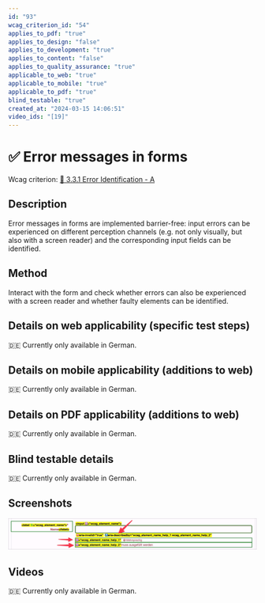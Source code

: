 ```yaml
---
id: "93"
wcag_criterion_id: "54"
applies_to_pdf: "true"
applies_to_design: "false"
applies_to_development: "true"
applies_to_content: "false"
applies_to_quality_assurance: "true"
applicable_to_web: "true"
applicable_to_mobile: "true"
applicable_to_pdf: "true"
blind_testable: "true"
created_at: "2024-03-15 14:06:51"
video_ids: "[19]"
---
```


# ✅ Error messages in forms

Wcag criterion: [📜 3.3.1 Error Identification - A](..)

## Description

Error messages in forms are implemented barrier-free: input errors can be experienced on different perception channels (e.g. not only visually, but also with a screen reader) and the corresponding input fields can be identified.

## Method

Interact with the form and check whether errors can also be experienced with a screen reader and whether faulty elements can be identified.

## Details on web applicability (specific test steps)

🇩🇪 Currently only available in German.

## Details on mobile applicability (additions to web)

🇩🇪 Currently only available in German.

## Details on PDF applicability (additions to web)

🇩🇪 Currently only available in German.

## Blind testable details

🇩🇪 Currently only available in German.

## Screenshots

![Fehlermeldungen in A4AA](images/fehlermeldungen-in-a4aa.png)

## Videos

🇩🇪 Currently only available in German.
